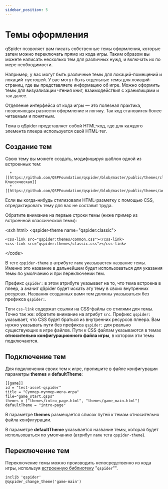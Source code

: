 ```yaml
---
sidebar_position: 5
---
```

# Темы оформления

qSpider позволяет вам писать собственные темы оформления, которые затем можно переключать прямо из кода игры. Таким образом вы можете написать несколько тем для различных нужд, и включать их по мере необходимости.

Например, у вас могут быть различные темы для локаций-помещений и локаций-пустошей. У вас могут быть отдельные темы для локаций-страниц, где вы представляете информацию об игре. Можно оформить темы для визуализации чтения книг, взаимодействия с хранилищами и так далее.

Отделение интерфейса от кода игры — это полезная практика, позволяющая разнести оформление и логику. Так код становится более читаемым и понятным.

Тема в qSpider представляет собой HTML-код, где для каждого элемента плеера используется свой HTML-тег.

## Создание тем

Свою тему вы можете создать, модифицируя шаблон одной из встроенных тем:

      * [[https://github.com/QSPFoundation/qspider/blob/master/public/themes/classic.html|Классическая]]
      * [[https://github.com/QSPFoundation/qspider/blob/master/public/themes/aero.html|Aero]]

Если вы когда-нибудь стилизовали HTML-разметку с помощью CSS, отредактировать тему для вас не составит труда.

Обратите внимание на первые строки темы (ниже пример из встроенной классической темы):

\<sxh html\> \<qspider-theme name="qspider:classic"\>

    <css-link src="qspider:themes/common.css"></css-link>
    <css-link src="qspider:themes/classic.css"></css-link>

\</code\>

В теге `qspider-theme` в атрибуте `name` указывается название темы. Именно это название в дальнейшем будет использоваться для указания темы по умолчанию и при переключении тем.

Префикс `qspider:` в этом атрибуте указывает на то, что тема встроена в плеер, а значит qSpider будет искать эту тему в своих внутренних ресурсах. Названия созданных вами тем должны указываться без префикса `qspider:`.

Теги `css-link` содержат ссылки на CSS-файлы со стилями для темы. Точно так же: обратите внимание на атрибут `src`. Префикс `qspider:` указывает, что CSS будет браться из внутренних ресурсов плеера. Вам нужно указывать пути без префикса `qspider:` для реально существующих в игре файлов. Пути к CSS файлам указываются в темах **относительно конфигурационного файла игры**, в котором эти темы подключаются.

## Подключение тем

Для подключения своих тем к игре, пропишите в файле конфигурации параметры **themes** и **defaultTheme**:

``` qsp
[[game]]
id = "test-asset-qspider"
title = "Суппер-пуппер-мега-игра"
file="game_start.qsps"
themes = ["themes/intro_page.html", "themes/game_main.html"]
defaultTheme = "intro-page"
```

В параметре **themes** размещается список путей к темам относительно файла конфигурации.

В параметре **defaultTheme** указывается название темы, которая будет использоваться по умолчанию (атрибут `name` тега `qspider-theme`).

## Переключение тем

Переключение темы можно производить непосредственно из кода игры, используя [встроенную библиотеку](..\qspider_inclib.md) "`qspider`"".

``` qsp
inclib 'qspider'
@qspider_change_theme('game-main')
```
